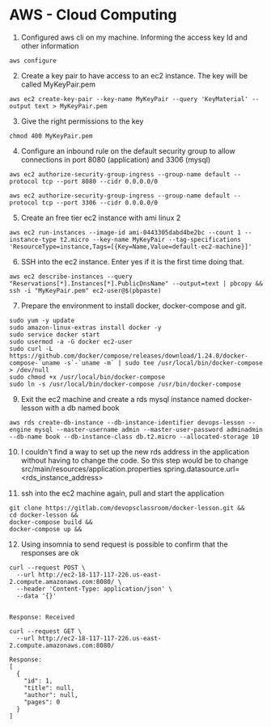 # AWS - Cloud Computing

1. Configured aws cli on my machine. Informing the access key Id and other information

``` 
aws configure 
```

2. Create a key pair to have access to an ec2 instance. The key will be called MyKeyPair.pem

```
aws ec2 create-key-pair --key-name MyKeyPair --query 'KeyMaterial' --output text > MyKeyPair.pem
```

3. Give the right permissions to the key

```
chmod 400 MyKeyPair.pem
```

4. Configure an inbound rule on the default security group to allow connections in port 8080 (application)
and 3306 (mysql)

```
aws ec2 authorize-security-group-ingress --group-name default --protocol tcp --port 8080 --cidr 0.0.0.0/0

aws ec2 authorize-security-group-ingress --group-name default --protocol tcp --port 3306 --cidr 0.0.0.0/0
```

5. Create an free tier ec2 instance with ami linux 2

```
aws ec2 run-instances --image-id ami-0443305dabd4be2bc --count 1 --instance-type t2.micro --key-name MyKeyPair --tag-specifications 'ResourceType=instance,Tags=[{Key=Name,Value=default-ec2-machine}]'
```

6. SSH into the ec2 instance. Enter yes if it is the first time doing that.

```
aws ec2 describe-instances --query "Reservations[*].Instances[*].PublicDnsName" --output=text | pbcopy && ssh -i "MyKeyPair.pem" ec2-user@$(pbpaste)
```

7. Prepare the environment to install docker, docker-compose and git.

```
sudo yum -y update
sudo amazon-linux-extras install docker -y
sudo service docker start
sudo usermod -a -G docker ec2-user
sudo curl -L https://github.com/docker/compose/releases/download/1.24.0/docker-compose-`uname -s`-`uname -m` | sudo tee /usr/local/bin/docker-compose > /dev/null 
sudo chmod +x /usr/local/bin/docker-compose
sudo ln -s /usr/local/bin/docker-compose /usr/bin/docker-compose
```

9. Exit the ec2 machine and create a rds mysql instance named docker-lesson with a db named book

```
aws rds create-db-instance --db-instance-identifier devops-lesson --engine mysql --master-username admin --master-user-password adminadmin --db-name book --db-instance-class db.t2.micro --allocated-storage 10
```

10. I couldn't find a way to set up the new rds address in the application without having to change the code.
So this step would be to change src/main/resources/application.properties spring.datasource.url=<rds_instance_address>
    
11. ssh into the ec2 machine again, pull and start the application

```
git clone https://gitlab.com/devopsclassroom/docker-lesson.git &&
cd docker-lesson &&
docker-compose build &&
docker-compose up &&
```

12. Using insomnia to send request is possible to confirm that the responses are ok

```
curl --request POST \
  --url http://ec2-18-117-117-226.us-east-2.compute.amazonaws.com:8080/ \
  --header 'Content-Type: application/json' \
  --data '{}'


Response: Received  
```

```
curl --request GET \
  --url http://ec2-18-117-117-226.us-east-2.compute.amazonaws.com:8080/

Response: 
[
  {
    "id": 1,
    "title": null,
    "author": null,
    "pages": 0
  }
]
```




































